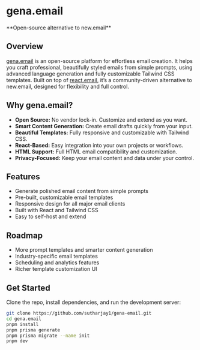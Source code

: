 # gena.email

\*\*Open-source alternative to new.email\*\*

## Overview

[gena.email](https://gena.email) is an open-source platform for effortless email creation. It helps you craft professional, beautifully styled emails from simple prompts, using advanced language generation and fully customizable Tailwind CSS templates. Built on top of [react.email](https://react.email), it’s a community-driven alternative to new.email, designed for flexibility and full control.

## Why gena.email?

- **Open Source:** No vendor lock-in. Customize and extend as you want.
- **Smart Content Generation:** Create email drafts quickly from your input.
- **Beautiful Templates:** Fully responsive and customizable with Tailwind CSS.
- **React-Based:** Easy integration into your own projects or workflows.
- **HTML Support:** Full HTML email compatibility and customization.
- **Privacy-Focused:** Keep your email content and data under your control.

## Features

- Generate polished email content from simple prompts
- Pre-built, customizable email templates
- Responsive design for all major email clients
- Built with React and Tailwind CSS
- Easy to self-host and extend

## Roadmap

- More prompt templates and smarter content generation
- Industry-specific email templates
- Scheduling and analytics features
- Richer template customization UI

## Get Started

Clone the repo, install dependencies, and run the development server:

```bash
git clone https://github.com/sutharjay1/gena-email.git
cd gena.email
pnpm install
pnpm prisma generate
pnpm prisma migrate --name init
pnpm dev
```

